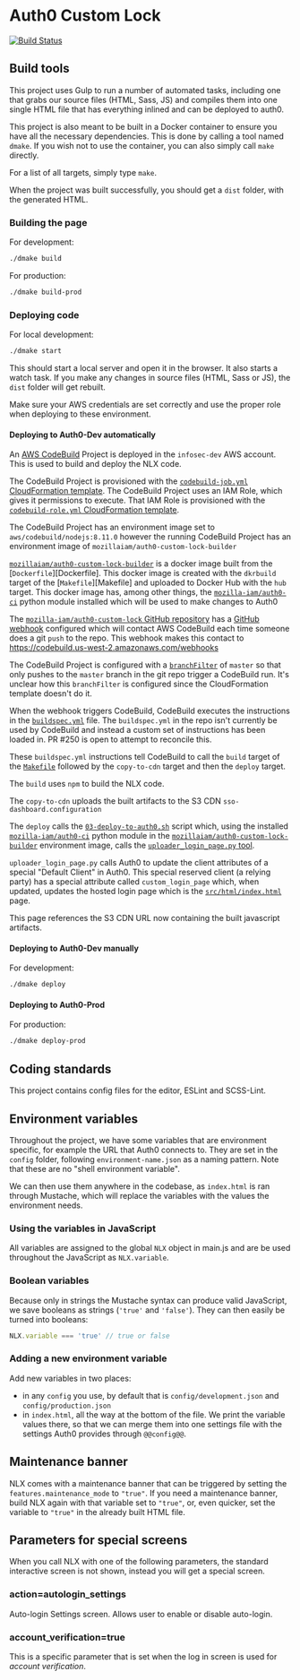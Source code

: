 # Auth0 Custom Lock

[![Build Status](https://travis-ci.org/mozilla-iam/auth0-custom-lock.svg?branch=master)](https://travis-ci.org/mozilla-iam/auth0-custom-lock)

## Build tools

This project uses Gulp to run a number of automated tasks, including one that grabs our source files (HTML, Sass, JS)
and compiles them into one single HTML file that has everything inlined and can be deployed to auth0.

This project is also meant to be built in a Docker container to ensure you have all the necessary dependencies. This is
done by calling a tool named `dmake`. If you wish not to use the container, you can also simply call `make` directly.

For a list of all targets, simply type `make`.

When the project was built successfully, you should get a `dist` folder, with the generated HTML.

### Building the page

For development:
```bash
./dmake build
```

For production:
```bash
./dmake build-prod
```

### Deploying code

For local development:
```bash
./dmake start
```

This should start a local server and open it in the browser. It also starts a watch task. If you make any changes in
source files (HTML, Sass or JS), the `dist` folder will get rebuilt.

Make sure your AWS credentials are set correctly and use the proper role when deploying to these environment.

#### Deploying to Auth0-Dev automatically

An [AWS CodeBuild](https://docs.aws.amazon.com/codebuild/index.html#lang/en_us)
Project is deployed in the `infosec-dev` AWS account. This is used to build and
deploy the NLX code.

The CodeBuild Project is provisioned with the [`codebuild-job.yml` CloudFormation template](ci/cloudformation/codebuild-job.yml).
The CodeBuild Project uses an IAM Role, which gives it permissions to execute.
That IAM Role is provisioned with the [`codebuild-role.yml` CloudFormation template](ci/cloudformation/codebuild-role.yml).

The CodeBuild Project has an environment image set to `aws/codebuild/nodejs:8.11.0`
however the running CodeBuild Project has an environment image of `mozillaiam/auth0-custom-lock-builder`

[`mozillaiam/auth0-custom-lock-builder`](https://hub.docker.com/r/mozillaiam/auth0-custom-lock-builder/)
is a docker image built from the [`Dockerfile`][Dockerfile]. This docker image
is created with the `dkrbuild` target of the [`Makefile`][Makefile] and uploaded
to Docker Hub with the `hub` target. This docker image has, among other things,
the [`mozilla-iam/auth0-ci`](https://github.com/mozilla-iam/auth0-ci/) python
module installed which will be used to make changes to Auth0

The [`mozilla-iam/auth0-custom-lock` GitHub repository](https://github.com/mozilla-iam/auth0-custom-lock)
has a [GitHub webhook](https://developer.github.com/webhooks/) configured which
will contact AWS CodeBuild each time someone does a git `push` to the repo. This
webhook makes this contact to https://codebuild.us-west-2.amazonaws.com/webhooks

The CodeBuild Project is configured with a [`branchFilter`](https://docs.aws.amazon.com/codebuild/latest/APIReference/API_Webhook.html#CodeBuild-Type-Webhook-branchFilter)
of `master` so that only pushes to the `master` branch in the git repo trigger
a CodeBuild run. It's unclear how this `branchFilter` is configured since the
CloudFormation template doesn't do it.

When the webhook triggers CodeBuild, CodeBuild executes the instructions in the
[`buildspec.yml`](buildspec.yml) file. The `buildspec.yml` in the repo isn't
currently be used by CodeBuild and instead a custom set of instructions has been
loaded in. PR #250 is open to attempt to reconcile this.

These `buildspec.yml` instructions tell CodeBuild to call the `build` target of
the [`Makefile`](Makefile) followed by the `copy-to-cdn` target and then the
`deploy` target.

The `build` uses `npm` to build the NLX code.

The `copy-to-cdn` uploads the built artifacts to the S3 CDN `sso-dashboard.configuration`

The `deploy` calls the [`03-deploy-to-auth0.sh`](ci/scripts/03-deploy-to-auth0.sh)
script which, using the installed [`mozilla-iam/auth0-ci`](https://github.com/mozilla-iam/auth0-ci/)
python module in the [`mozillaiam/auth0-custom-lock-builder`](https://hub.docker.com/r/mozillaiam/auth0-custom-lock-builder/)
environment image, calls the [`uploader_login_page.py` tool](https://github.com/mozilla-iam/auth0-ci/blob/master/uploader_login_page.py).

`uploader_login_page.py` calls Auth0 to update the client attributes of a special
"Default Client" in Auth0. This special reserved client (a relying party) has a
special attribute called `custom_login_page` which, when updated, updates the
hosted login page which is the [`src/html/index.html`](src/html/index.html) page.

This page references the S3 CDN URL now containing the built javascript artifacts.

#### Deploying to Auth0-Dev manually

For development:
```bash
./dmake deploy
```

#### Deploying to Auth0-Prod

For production:
```bash
./dmake deploy-prod
```

## Coding standards

This project contains config files for the editor, ESLint and SCSS-Lint.

## Environment variables

Throughout the project, we have some variables that are environment specific, for example the URL that Auth0 connects
to. They are set in the `config` folder, following `environment-name.json` as a naming pattern. Note that these are no
"shell environment variable".

We can then use them anywhere in the codebase, as `index.html` is ran through Mustache, which will replace the variables
with the values the environment needs.

### Using the variables in JavaScript

All variables are assigned to the global `NLX` object in main.js and are be used throughout the JavaScript as
`NLX.variable`.

### Boolean variables

Because only in strings the Mustache syntax can produce valid JavaScript, we save booleans as strings (`'true'` and
`'false'`). They can then easily be turned into booleans:

```js
NLX.variable === 'true' // true or false
```

### Adding a new environment variable

Add new variables in two places:

* in any `config` you use, by default that is `config/development.json` and `config/production.json`
* in `index.html`, all the way at the bottom of the file. We print the variable values there, so that we can merge them
  into one settings file with the settings Auth0 provides through `@@config@@`.

## Maintenance banner

NLX comes with a maintenance banner that can be triggered by setting the `features.maintenance_mode` to `"true"`. If you
need a maintenance banner, build NLX again with that variable set to `"true"`, or, even quicker, set the variable to
`"true"` in the already built HTML file.

## Parameters for special screens

When you call NLX with one of the following parameters, the standard interactive screen is not shown, instead you will
get a special screen.

### action=autologin_settings

Auto-login Settings screen. Allows user to enable or disable auto-login.

### account_verification=true

This is a specific parameter that is set when the log in screen is used for _account verification_.

